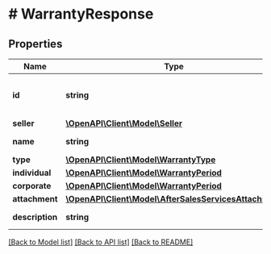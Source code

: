 # # WarrantyResponse

## Properties

Name | Type | Description | Notes
------------ | ------------- | ------------- | -------------
**id** | **string** | The ID of the warranty definition. | [optional]
**seller** | [**\OpenAPI\Client\Model\Seller**](Seller.md) |  | [optional]
**name** | **string** | Warranty name. | [optional]
**type** | [**\OpenAPI\Client\Model\WarrantyType**](WarrantyType.md) |  | [optional]
**individual** | [**\OpenAPI\Client\Model\WarrantyPeriod**](WarrantyPeriod.md) |  | [optional]
**corporate** | [**\OpenAPI\Client\Model\WarrantyPeriod**](WarrantyPeriod.md) |  | [optional]
**attachment** | [**\OpenAPI\Client\Model\AfterSalesServicesAttachment**](AfterSalesServicesAttachment.md) |  | [optional]
**description** | **string** | Warranty description. | [optional]

[[Back to Model list]](../../README.md#models) [[Back to API list]](../../README.md#endpoints) [[Back to README]](../../README.md)
